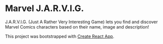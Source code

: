 # Marvel J.A.R.V.I.G.

J.A.R.V.I.G. (Just A Rather Very Interesting Game) lets you find and discover Marvel Comics characters based on their name, image and description!

This project was bootstrapped with [Create React App](https://github.com/facebookincubator/create-react-app).
